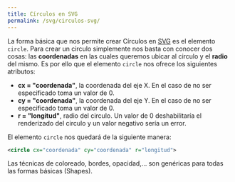 ```yaml
---
title: Círculos en SVG
permalink: /svg/circulos-svg/
---
```


La forma básica que nos permite crear Círculos en [SVG][SVG] es el elemento `circle`. Para crear un circulo simplemente nos basta con conocer dos cosas: las **coordenadas** en las cuales queremos ubicar al circulo y el **radio** del mismo. Es por ello que el elemento `circle` nos ofrece los siguientes atributos:

* **cx = "coordenada"**, la coordenada del eje X. En el caso de no ser especificado toma un valor de 0.
* **cy = "coordenada"**, la coordenada del eje Y. En el caso de no ser especificado toma un valor de 0.
* **r = "longitud"**, radio del circulo. Un valor de 0 deshabilitaría el renderizado del circulo y un valor negativo sería un error.

El elemento `circle` nos quedará de la siguiente manera:

~~~svg
<circle cx="coordenada" cy="coordenada" r="longitud">
~~~

Las técnicas de coloreado, bordes, opacidad,... son genéricas para todas las formas básicas (Shapes).


[SVG]: http://www.manualweb.net/svg/
